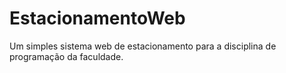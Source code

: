 # EstacionamentoWeb
Um simples sistema web de estacionamento para a disciplina de programação da faculdade.
